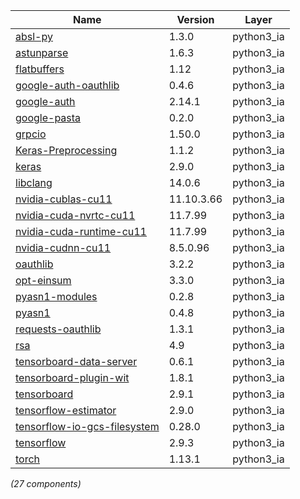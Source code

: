 | Name | Version | Layer |
| --- | --- | --- |
| [absl-py](https://github.com/abseil/abseil-py) | 1.3.0 | python3_ia |
| [astunparse](https://github.com/simonpercivall/astunparse) | 1.6.3 | python3_ia |
| [flatbuffers](https://google.github.io/flatbuffers/) | 1.12 | python3_ia |
| [google-auth-oauthlib](https://github.com/GoogleCloudPlatform/google-auth-library-python-oauthlib) | 0.4.6 | python3_ia |
| [google-auth](https://github.com/googleapis/google-auth-library-python) | 2.14.1 | python3_ia |
| [google-pasta](https://github.com/google/pasta) | 0.2.0 | python3_ia |
| [grpcio](https://grpc.io) | 1.50.0 | python3_ia |
| [Keras-Preprocessing](https://github.com/keras-team/keras-preprocessing) | 1.1.2 | python3_ia |
| [keras](https://keras.io/) | 2.9.0 | python3_ia |
| [libclang](https://github.com/sighingnow/libclang) | 14.0.6 | python3_ia |
| [nvidia-cublas-cu11](https://developer.nvidia.com/cuda-zone) | 11.10.3.66 | python3_ia |
| [nvidia-cuda-nvrtc-cu11](https://developer.nvidia.com/cuda-zone) | 11.7.99 | python3_ia |
| [nvidia-cuda-runtime-cu11](https://developer.nvidia.com/cuda-zone) | 11.7.99 | python3_ia |
| [nvidia-cudnn-cu11](https://developer.nvidia.com/cuda-zone) | 8.5.0.96 | python3_ia |
| [oauthlib](https://github.com/oauthlib/oauthlib) | 3.2.2 | python3_ia |
| [opt-einsum](https://github.com/dgasmith/opt_einsum) | 3.3.0 | python3_ia |
| [pyasn1-modules](https://github.com/etingof/pyasn1-modules) | 0.2.8 | python3_ia |
| [pyasn1](https://github.com/etingof/pyasn1) | 0.4.8 | python3_ia |
| [requests-oauthlib](https://github.com/requests/requests-oauthlib) | 1.3.1 | python3_ia |
| [rsa](https://stuvel.eu/rsa) | 4.9 | python3_ia |
| [tensorboard-data-server](https://github.com/tensorflow/tensorboard/tree/master/tensorboard/data/server) | 0.6.1 | python3_ia |
| [tensorboard-plugin-wit](https://whatif-tool.dev) | 1.8.1 | python3_ia |
| [tensorboard](https://github.com/tensorflow/tensorboard) | 2.9.1 | python3_ia |
| [tensorflow-estimator](https://www.tensorflow.org/) | 2.9.0 | python3_ia |
| [tensorflow-io-gcs-filesystem](https://github.com/tensorflow/io) | 0.28.0 | python3_ia |
| [tensorflow](https://www.tensorflow.org/) | 2.9.3 | python3_ia |
| [torch](https://pytorch.org/) | 1.13.1 | python3_ia |

*(27 components)*

